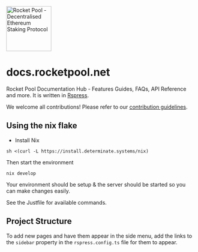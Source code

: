 <picture>
  <img alt="Rocket Pool - Decentralised Ethereum Staking Protocol" src="https://raw.githubusercontent.com/rocket-pool/.github/main/assets/logo.svg" width="auto" height="120">
</picture>

# docs.rocketpool.net

Rocket Pool Documentation Hub - Features Guides, FAQs, API Reference and more. It is written in [Rspress](https://rspress.dev/).

We welcome all contributions! Please refer to our [contribution guidelines](./contributing.md).

## Using the nix flake

- Install Nix

```
sh <(curl -L https://install.determinate.systems/nix)
```

Then start the environment

```
nix develop
```

Your environment should be setup & the server should be started so you can make changes easily.

See the Justfile for available commands.

## Project Structure

To add new pages and have them appear in the side menu, add the links to the `sidebar` property in the `rspress.config.ts` file for them to appear.

